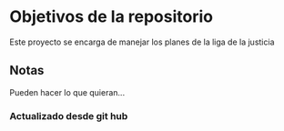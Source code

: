 # Objetivos de la repositorio

Este proyecto se encarga de manejar los planes de la liga de la justicia


## Notas
Pueden hacer lo que quieran...


### Actualizado desde git hub

